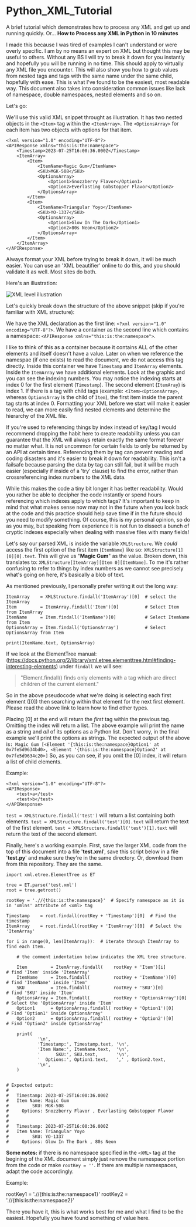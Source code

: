 # Python_XML_Tutorial
A brief tutorial which demonstrates how to process any XML and get up and running quickly.
Or...
**How to Process any XML in Python in 10 minutes**

I made this because I was tired of examples I can't understand
or were overly specific. I am by no means an expert on XML but thought this may be useful to others. Without any BS I will try to break it down for you instantly and hopefully you will be running in no time. This should apply to virtually any XML file you encounter. This will also show you how to grab values from nested tags and tags with the same name under the same child, hopefully with ease. This is what I've found to be the easiest, most readable way. This document also takes into consideration common issues like lack of namespace, double namespaces, nested elements and so on.

Let's go:

We'll use this valid XML snippet throught as illustration.
It has two nested objects in the `<Item>` tag within the `<ItemArray>`. The `<OptionsArray>` for each item has two objects with options for that item.


    <?xml version="1.0" encoding="UTF-8"?>
    <APIResponse xmlns="this:is:the:namespace">
        <Timestamp>2023-07-25T16:00:36.000Z</Timestamp>
    	<ItemArray>
    		<Item>
    			<ItemName>Magic Gum</ItemName>
    			<SKU>MGK-508</SKU>
    			<OptionsArray>
    				<Option1>Snozzberry Flavor</Option1>
    				<Option2>Everlasting Gobstopper Flavor</Option2>
    			</OptionsArray>
    		</Item>
    		<Item>
    			<ItemName>Triangular Yoyo</ItemName>
    			<SKU>YO-1337</SKU>
    			<OptionsArray>
    				<Option1>Glow In The Dark</Option1>
    				<Option2>80s Neon</Option2>
    			</OptionsArray>
    		</Item>
    	</ItemArray>
    </APIResponse>

Always format your XML before trying to break it down, it will be much easier. You can use an 'XML beautifier' online to do this, and you should validate it as well. Most sites do both.

Here's an illustration:

![XML level illustration](https://raw.githubusercontent.com/av1d/Python_XML_Tutorial/main/infographic.png)

Let's quickly break down the structure of the above snippet (skip if you're familiar with XML structure):

We have the XML declaration as the first line: `<?xml version="1.0"  encoding="UTF-8"?>`. 
We have a container as the second line which    contains a namespace: `<APIResponse xmlns="this:is:the:namespace">`.

I like to think of this as a container because it contains ALL of the other elements and itself doesn't have a value. Later on when we reference the namespae (if one exists) to read the document, we do not access this tag directly. Inside this container we have `Timestamp` and `ItemArray` elements.
Inside the `ItemArray` we have additional elements.
Look at the graphic and you can see the indexing numbers. You may notice the indexing starts at index 0 for the first
element (`Timestamp`). The second element (`ItemAray`) is index 1. 
If there is a tag with child tags (example: <`Item><OptionsArray>`, whereas `OptionsArray` is the child of `Item`), the first item inside the parent tag starts at index 0. Formatting your XML before we start will make it easier to read,
we can more easily find nested elements and determine the hierarchy of the XML file.


If you're used to referencing things by index instead of key/tag I would recommend dropping the habit here to create readability unless you can guarantee that the XML will always retain exactly the same format forever no matter what. It is not uncommon for certain fields to only be returned by an API at certain times. Referencing them by tag can prevent reading and coding disasters and it's easier to break it down for readability. This isn't a failsafe because parsing the data by tag can still fail, but it will be much easier (especially if inside of a 'try' clause) to find the error, rather than crossreferencing index numbers to the XML data. 

While this makes the code a tiny bit longer it has better readability. Would you rather be able to decipher the code instantly or spend hours referencing which indexes apply to which tags? It's important to keep in mind that what makes sense now may not in the future when you look back at the code and this practice should help save time if in the future should you need to modify something. Of course, this is my personal opinion, so do as you may, but speaking from experience it is not fun to dissect a bunch of cryptic indexes especially when dealing with massive files with many fields!

Let's say our parsed XML is inside the variable `XMLStructure`. We _could_ access the first option of the first item (`ItemName`) like so: `XMLStructure[1][0][0].text`. This will give us "**Magic Gum**" as the value. Broken down, this translates to: `XMLStructure[ItemArray][Item 0][ItemName]`. To me it's rather confusing to refer to things by index numbers as we cannot see precisely what's going on here, it's basically a blob of text.

As mentioned previously, I personally prefer writing it out the long way:

    ItemArray    = XMLStructure.findall('ItemArray')[0]  # select the ItemArray
    Item         = ItemArray.findall('Item')[0]          # Select Item from ItemArray
    ItemName     = Item.findall('ItemName')[0]           # Select ItemName from Item
    OptionsArray = Item.findall('OptionsArray')          # Select OptionsArray from Item
    
    print(ItemName.text, OptionsArray)

   
If we look at the ElementTree manual:
(https://docs.python.org/2/library/xml.etree.elementtree.html#finding-interesting-elements) under `findall` we will see:

> "Element.findall() finds only elements with a tag which are direct
> children of the current element."

So in the above pseudocode what we're doing is selecting each first element ([0]) then searching within that element for the next first element. Please read the above link to learn how to find other types.

Placing [0] at the end will return the _first_ tag within the previous tag. Omitting the index will return a list. The above example will print the name as a string and _all_ of its options as a Python list. Don't worry, in the final example we'll print the options as strings. The expected output of the above is`: Magic Gum [<Element '{this:is:the:namespace}Option1' at 0x7fe5d9634bd0>, <Element '{this:is:the:namespace}Option2' at 0x7fe5d9634c20>]`
So, as you can see, if you omit the [0] index, it will return a list of child elements.

Example:

    <?xml version="1.0" encoding="UTF-8"?>
    <APIResponse>
    	<test>a</test>
    	<test>b</test>
    </APIResponse>

`test = XMLStructure.findall('test')`  will return a list containing both <test> elements.
`test = XMLStructure.findall('test')[0].text`  will return the text of the first element.
`test = XMLStructure.findall('test')[1].text`  will return the text of the second element.


Finally, here's a working example. First, save the larger XML code from the top of this document into a file '**test.xml**',
save this script below in a file '**test.py**' and make sure they're in the same directory. Or, download them from this repository. They are the same.



    import xml.etree.ElementTree as ET
    
    tree = ET.parse('test.xml')
    root = tree.getroot()
    
    rootKey = './/{this:is:the:namespace}'  # Specify namespace as it is in 'xmlns' attribute of <xml> tag
    
    Timestamp    = root.findall(rootKey + 'Timestamp')[0]  # Find the timestamp
    ItemArray    = root.findall(rootKey + 'ItemArray')[0]  # Select the 'ItemArray'
    
    for i in range(0, len(ItemArray)):  # iterate through ItemArray to find each Item.
    
        # the comment indentation below indicates the XML tree structure.
    
        Item         = ItemArray.findall(    rootKey + 'Item')[i]           # find 'Item' inside 'ItemArray'
        ItemName     = Item.findall(         rootKey + 'ItemName')[0]           # find 'ItemName' inside 'Item'
        SKU          = Item.findall(         rootKey + 'SKU')[0]                # find 'SKU' inside 'Item'
        OptionsArray = Item.findall(         rootKey + 'OptionsArray')[0]       # Select the 'OptionsArray' inside 'Item'
        Option1      = OptionsArray.findall( rootKey + 'Option1')[0]                # Find 'Option1' inside OptionsArray'
        Option2      = OptionsArray.findall( rootKey + 'Option2')[0]                # Find 'Option2' inside OptionsArray'
    
        print(
                '\n',
                'Timestamp:', Timestamp.text, '\n',
                'Item Name:', ItemName.text,  '\n',
                '      SKU:', SKU.text,       '\n',
                '  Options:', Option1.text,   ',' , Option2.text,
                '\n',
        )
    
    
    # Expected output:
    #
    #   Timestamp: 2023-07-25T16:00:36.000Z 
    #   Item Name: Magic Gum 
    #         SKU: MGK-508 
    #     Options: Snozzberry Flavor , Everlasting Gobstopper Flavor
    #
    #
    #   Timestamp: 2023-07-25T16:00:36.000Z 
    #   Item Name: Triangular Yoyo 
    #         SKU: YO-1337 
    #     Options: Glow In The Dark , 80s Neon 


**Some notes:** if there is no namespace specified in the `<XML>` tag at the begining of the XML document
simply just remove the namespace portion from the code or make `rootKey = ''`. If there are multiple namespaces, adapt the code accordingly.

Example:

rootKey1 = './/{this:is:the:namespace1}'
rootKey2 = './/{this:is:the:namespace2}'


There you have it, this is what works best for me and what I find to be the easiest. Hopefully you have found something of value here.



